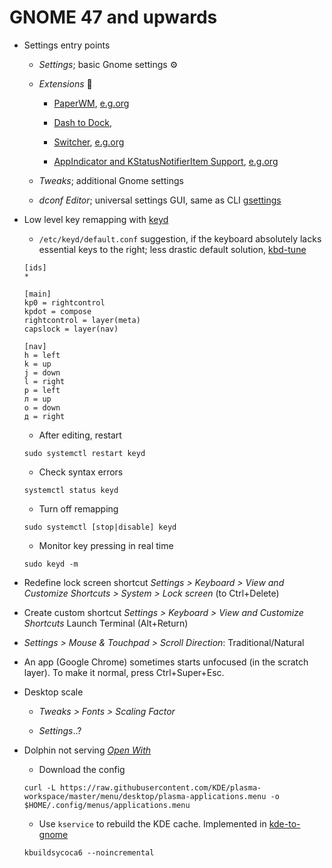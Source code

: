 # GNOME 47 and upwards

- Settings entry points

  - _Settings_; basic Gnome settings ⚙

  - _Extensions_ 🧩

    - [PaperWM](https://github.com/paperwm/PaperWM),
      [e.g.org](https://extensions.gnome.org/extension/6099/paperwm/)

    - [Dash to Dock](https://github.com/micheleg/dash-to-dock),

    - [Switcher](https://github.com/daniellandau/switcher),
      [e.g.org](https://extensions.gnome.org/extension/973/switcher/)

    - [AppIndicator and KStatusNotifierItem Support](https://github.com/ubuntu/gnome-shell-extension-appindicator),
      [e.g.org](https://extensions.gnome.org/extension/615/appindicator-support/)

  - _Tweaks_; additional Gnome settings

  - _dconf Editor_; universal settings GUI, same as CLI
    [gsettings](https://discourse.gnome.org/t/what-is-the-purpose-of-gsettings/17165)

- Low level key remapping with [keyd](https://github.com/rvaiya/keyd)

  - `/etc/keyd/default.conf` suggestion, if the keyboard absolutely lacks essential keys
    to the right; less drastic default solution,
    [kbd-tune](https://github.com/Tyrn/dotfiles/blob/main/kbd-tune)

  ```
  [ids]
  *

  [main]
  kp0 = rightcontrol
  kpdot = compose
  rightcontrol = layer(meta)
  capslock = layer(nav)

  [nav]
  h = left
  k = up
  j = down
  l = right
  р = left
  л = up
  о = down
  д = right
  ```

  - After editing, restart

  ```
  sudo systemctl restart keyd
  ```

  - Check syntax errors

  ```
  systemctl status keyd
  ```

  - Turn off remapping

  ```
  sudo systemctl [stop|disable] keyd
  ```

  - Monitor key pressing in real time

  ```
  sudo keyd -m
  ```

- Redefine lock screen shortcut _Settings > Keyboard > View
  and Customize Shortcuts > System > Lock screen_ (to Ctrl+Delete)

- Create custom shortcut _Settings > Keyboard > View
  and Customize Shortcuts_ Launch Terminal (Alt+Return)

- _Settings > Mouse & Touchpad > Scroll Direction_: Traditional/Natural

- An app (Google Chrome) sometimes starts unfocused (in the scratch layer).
  To make it normal, press Ctrl+Super+Esc.

- Desktop scale

  - _Tweaks > Fonts > Scaling Factor_

  - _Settings_..?

- Dolphin not serving
  [_Open With_](https://www.reddit.com/r/kde/comments/1jj1ziw/dolphin_and_open_with/)

  - Download the config

  ```
  curl -L https://raw.githubusercontent.com/KDE/plasma-workspace/master/menu/desktop/plasma-applications.menu -o $HOME/.config/menus/applications.menu
  ```

  - Use `kservice` to rebuild the KDE cache. Implemented in
    [kde-to-gnome](https://github.com/Tyrn/dotfiles/blob/main/kde-to-gnome)

  ```
  kbuildsycoca6 --noincremental
  ```
